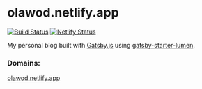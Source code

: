 # olawod.netlify.app

[![Build Status](https://travis-ci.com/OlaWod/olawod.netlify.app.svg?branch=master)](https://travis-ci.com/OlaWod/olawod.netlify.app)
[![Netlify Status](https://api.netlify.com/api/v1/badges/1db31d79-7e54-48aa-a87a-c31e288c59d3/deploy-status)](https://app.netlify.com/sites/olawod/deploys)

My personal blog built with [Gatsby.js](https://www.gatsbyjs.org/) using [gatsby-starter-lumen](https://github.com/alxshelepenok/gatsby-starter-lumen).

### Domains:

[olawod.netlify.app](https://olawod.netlify.app/)
